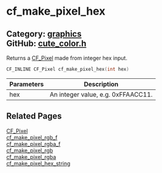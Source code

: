 [](../header.md ':include')

# cf_make_pixel_hex

Category: [graphics](/api_reference?id=graphics)  
GitHub: [cute_color.h](https://github.com/RandyGaul/cute_framework/blob/master/include/cute_color.h)  
---

Returns a [CF_Pixel](/graphics/cf_pixel.md) made from integer hex input.

```cpp
CF_INLINE CF_Pixel cf_make_pixel_hex(int hex)
```

Parameters | Description
--- | ---
hex | An integer value, e.g. 0xFFAACC11.

## Related Pages

[CF_Pixel](/graphics/cf_pixel.md)  
[cf_make_pixel_rgb_f](/graphics/cf_make_pixel_rgb_f.md)  
[cf_make_pixel_rgba_f](/graphics/cf_make_pixel_rgba_f.md)  
[cf_make_pixel_rgb](/graphics/cf_make_pixel_rgb.md)  
[cf_make_pixel_rgba](/graphics/cf_make_pixel_rgba.md)  
[cf_make_pixel_hex_string](/graphics/cf_make_pixel_hex_string.md)  

